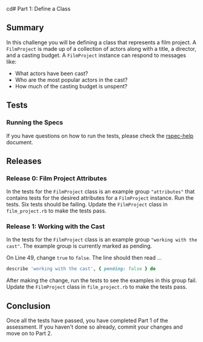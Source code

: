 cd# Part 1:  Define a Class

## Summary

In this challenge you will be defining a class that represents a film project. A
`FilmProject` is made up of a collection of actors along with a title, a director, and a casting budget. A `FilmProject` instance can
respond to messages like:

* What actors have been cast?
* Who are the most popular actors in the cast?
* How much of the casting budget is unspent?


## Tests
### Running the Specs

If you have questions on how to run the tests, please check the
[rspec-help](../rspec-help.md) document.


## Releases
### Release 0:  Film Project Attributes

In the tests for the `FilmProject` class is an example group `"attributes"` that
contains tests for the desired attributes for a `FilmProject` instance.  Run the
tests. Six tests should be failing.  Update the `FilmProject` class in
`film_project.rb` to make the tests pass.


### Release 1:  Working with the Cast

In the tests for the `FilmProject` class is an example group `"working with the cast"`.  The example group is currently marked as pending.

On Line 49, change `true` to `false`.  The line should then read ...

```ruby
describe 'working with the cast', { pending: false } do
```

After making the change, run the tests to see the examples in this group fail.  Update the `FilmProject` class in `film_project.rb` to make the tests pass.


## Conclusion

Once all the tests have passed, you have completed Part 1 of the assessment.
If you haven't done so already, commit your changes and move on to Part 2.
